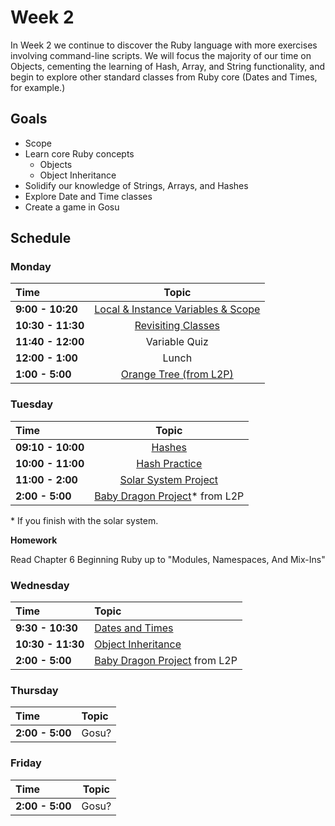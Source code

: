 # Week 2

In Week 2 we continue to discover the Ruby language with more exercises involving command-line scripts. We will focus the majority of our time on Objects, cementing the learning of Hash, Array, and String functionality, and begin to explore other standard classes from Ruby core (Dates and Times, for example.)

## Goals
- Scope
- Learn core Ruby concepts
    - Objects
    - Object Inheritance
- Solidify our knowledge of Strings, Arrays, and Hashes
- Explore Date and Time classes
- Create a game in Gosu

## Schedule
### Monday

| Time              | Topic                                       |
|:------------------|:-------------------------------------------:|
| **9:00 - 10:20**  | [Local & Instance Variables & Scope](monday/variables_and_scope.md)              |
| **10:30 - 11:30**  | [Revisiting Classes](monday/revisiting_classes.rb) |
| **11:40 - 12:00**  | Variable Quiz |
| **12:00 - 1:00**  | Lunch |
| **1:00 - 5:00** | [Orange Tree (from L2P)](monday/orange_tree.md) |


### Tuesday

| Time              | Topic                                      |
|:------------------|:------------------------------------------:|
| **09:10 - 10:00** | [Hashes](tuesday/hash.md) |
| **10:00 - 11:00** | [Hash Practice](tuesday/hash-practice.md) |
| **11:00 - 2:00**  | [Solar System Project](tuesday/solar-system.md) |
| **2:00 - 5:00**   | [Baby Dragon Project](resources/baby_dragon/README.md)* from L2P |

\* If you finish with the solar system.

**Homework**

Read Chapter 6 Beginning Ruby up to "Modules, Namespaces, And Mix-Ins"

### Wednesday

| Time              | Topic                    |
|:------------------|:-------------------------|
| **9:30 - 10:30**  | [Dates and Times](/tuesday/date-time.md)              |
| **10:30 - 11:30** | [Object Inheritance](thursday/inheritance.md) |
| **2:00 - 5:00**   | [Baby Dragon Project](resources/baby_dragon/README.md) from L2P |


### Thursday
| Time              | Topic              |
|:------------------|:-------------------|
| **2:00 - 5:00**   | Gosu? |

### Friday
| Time              | Topic                                          |
|:------------------|:----------------------------------------------:|
| **2:00 - 5:00**   | Gosu? |
